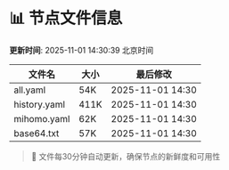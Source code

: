 # 📊 节点文件信息

**更新时间**: 2025-11-01 14:30:39 北京时间

| 文件名 | 大小 | 最后修改 |
|--------|------|----------|
| all.yaml | 54K | 2025-11-01 14:30 |
| history.yaml | 411K | 2025-11-01 14:30 |
| mihomo.yaml | 62K | 2025-11-01 14:30 |
| base64.txt | 57K | 2025-11-01 14:30 |

> 🔄 文件每30分钟自动更新，确保节点的新鲜度和可用性
